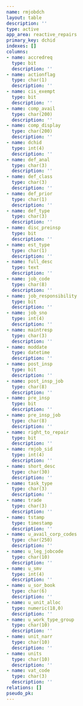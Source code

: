 ```yaml
---
name: rmjobdch
layout: table
description: ''
type: active
app_area: reactive_repairs
primary_key: dchid
indexes: []
columns:
- name: accredreq
  type: bit
  description: ''
- name: actionflag
  type: char(1)
  description: ''
- name: cis_exempt
  type: bit
  description: ''
- name: comp_avail
  type: char(200)
  description: ''
- name: comp_display
  type: char(200)
  description: ''
- name: dchid
  type: int(4)
  description: ''
- name: def_anal
  type: char(3)
  description: ''
- name: def_class
  type: char(3)
  description: ''
- name: def_prior
  type: char(1)
  description: ''
- name: def_type
  type: char(3)
  description: ''
- name: disc_preinsp
  type: bit
  description: ''
- name: est_type
  type: char(1)
  description: ''
- name: full_desc
  type: text
  description: ''
- name: job_code
  type: char(8)
  description: ''
- name: job_responsibility
  type: bit
  description: ''
- name: job_sno
  type: int(4)
  description: ''
- name: maintresp
  type: char(3)
  description: ''
- name: moddate
  type: datetime
  description: ''
- name: post_insp
  type: bit
  description: ''
- name: post_insp_job
  type: char(8)
  description: ''
- name: pre_insp
  type: bit
  description: ''
- name: pre_insp_job
  type: char(8)
  description: ''
- name: right_to_repair
  type: bit
  description: ''
- name: rmjob_sid
  type: int(4)
  description: ''
- name: short_desc
  type: char(30)
  description: ''
- name: task_type
  type: char(3)
  description: ''
- name: trade
  type: char(3)
  description: ''
- name: tstamp
  type: timestamp
  description: ''
- name: u_avail_corp_codes
  type: char(250)
  description: ''
- name: u_leg_jobcode
  type: char(10)
  description: ''
- name: u_smv
  type: int(4)
  description: ''
- name: u_sor_book
  type: char(6)
  description: ''
- name: u_unit_alloc
  type: numeric(18,0)
  description: ''
- name: u_work_type_group
  type: char(10)
  description: ''
- name: unit_narr
  type: char(10)
  description: ''
- name: units
  type: char(10)
  description: ''
- name: vat_code
  type: char(3)
  description: ''
relations: []
pseudo_pk: 
---
```


